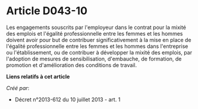 # Article D043-10

Les engagements souscrits par l'employeur dans le contrat pour la mixité des emplois et l'égalité professionnelle entre les
femmes et les hommes doivent avoir pour but de contribuer significativement à la mise en place de l'égalité professionnelle
entre les femmes et les hommes dans l'entreprise ou l'établissement, ou de contribuer à développer la mixité des emplois, par
l'adoption de mesures de sensibilisation, d'embauche, de formation, de promotion et d'amélioration des conditions de travail.

**Liens relatifs à cet article**

_Créé par_:

  - Décret n°2013-612 du 10 juillet 2013 - art. 1
